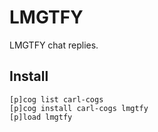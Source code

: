 # LMGTFY

LMGTFY chat replies.

## Install

```text
[p]cog list carl-cogs
[p]cog install carl-cogs lmgtfy
[p]load lmgtfy
```
